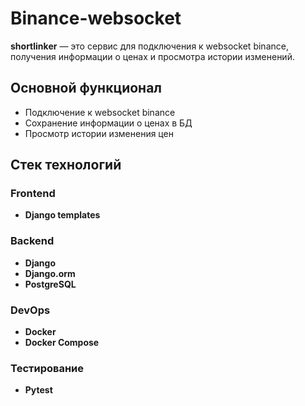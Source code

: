# Binance-websocket

**shortlinker** — это сервис для подключения к websocket binance, получения информации о ценах и просмотра истории изменений.


## Основной функционал

- Подключение к websocket binance
- Сохранение информации о ценах в БД
- Просмотр истории изменения цен

## Стек технологий

### Frontend

- **Django templates**

### Backend

- **Django**
- **Django.orm**
- **PostgreSQL**

### DevOps

- **Docker**
- **Docker Compose**

### Тестирование

- **Pytest**
